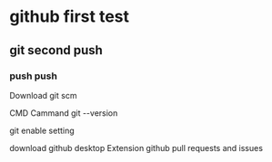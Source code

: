 # github first test

## git second push

### push push

Download git scm

CMD Cammand
git --version

git enable setting

download github desktop
Extension
github pull requests and issues

